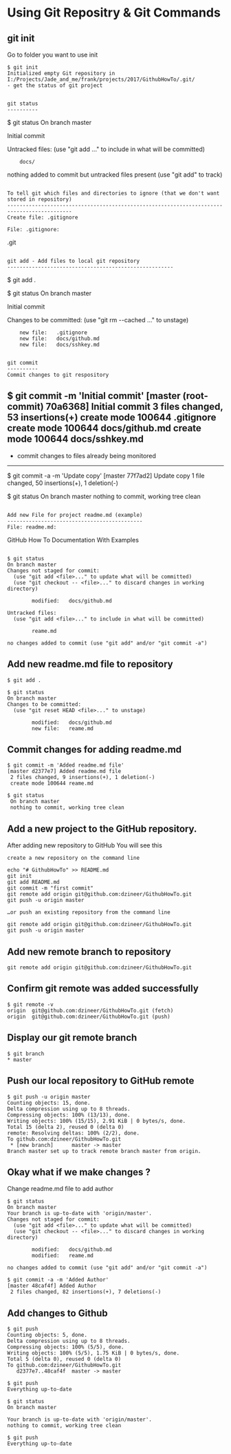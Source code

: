 Using Git Repositry & Git Commands
==================================

git init
--------
Go to folder you want to use init

```
$ git init
Initialized empty Git repository in I:/Projects/Jade_and_me/frank/projects/2017/GithubHowTo/.git/
- get the status of git project
```

```

git status
----------

```
$ git status
On branch master

Initial commit

Untracked files:
  (use "git add <file>..." to include in what will be committed)

        docs/

nothing added to commit but untracked files present (use "git add" to track)
```

To tell git which files and directories to ignore (that we don't want stored in repository)
-------------------------------------------------------------------------------------------
Create file: .gitignore

File: .gitignore:

```
.git
```

git add - Add files to local git repository
------------------------------------------------------
```
$ git add .

$ git status
On branch master

Initial commit

Changes to be committed:
  (use "git rm --cached <file>..." to unstage)

        new file:   .gitignore
        new file:   docs/github.md
        new file:   docs/sshkey.md
```

git commit
----------
Commit changes to git respository

```
$ git commit -m 'Initial commit'
[master (root-commit) 70a6368] Initial commit
 3 files changed, 53 insertions(+)
 create mode 100644 .gitignore
 create mode 100644 docs/github.md
 create mode 100644 docs/sshkey.md       
------------------------------------------------------
- commit changes to files already being monitored
------------------------------------------------------
$ git commit -a -m 'Update copy'
[master 77f7ad2] Update copy
 1 file changed, 50 insertions(+), 1 deletion(-)

$ git status
 On branch master
 nothing to commit, working tree clean
 ```
 
Add new File for project readme.md (example)
--------------------------------------------
File: readme.md:

```
GitHub How To Documentation With Examples
```

$ git status
On branch master
Changes not staged for commit:
  (use "git add <file>..." to update what will be committed)
  (use "git checkout -- <file>..." to discard changes in working directory)

        modified:   docs/github.md

Untracked files:
  (use "git add <file>..." to include in what will be committed)

        reame.md

no changes added to commit (use "git add" and/or "git commit -a")
```


Add new readme.md file to repository
------------------------------------------------------
```
$ git add .

$ git status
On branch master
Changes to be committed:
  (use "git reset HEAD <file>..." to unstage)

        modified:   docs/github.md
        new file:   reame.md
```

Commit changes for adding readme.md
-----------------------------------

```
$ git commit -m 'Added readme.md file'
[master d2377e7] Added readme.md file
 2 files changed, 9 insertions(+), 1 deletion(-)
 create mode 100644 reame.md

$ git status
 On branch master
 nothing to commit, working tree clean
``` 

Add a new project to the GitHub repository.
-------------------------------------------
After adding new repository to GitHub You will see this

```
create a new repository on the command line

echo "# GithubHowTo" >> README.md
git init
git add README.md
git commit -m "first commit"
git remote add origin git@github.com:dzineer/GithubHowTo.git
git push -u origin master

…or push an existing repository from the command line

git remote add origin git@github.com:dzineer/GithubHowTo.git
git push -u origin master
```

Add new remote branch to repository
-----------------------------------

```
git remote add origin git@github.com:dzineer/GithubHowTo.git
```

Confirm git remote was added successfully
-----------------------------------------

```
$ git remote -v
origin  git@github.com:dzineer/GithubHowTo.git (fetch)
origin  git@github.com:dzineer/GithubHowTo.git (push)
```


Display our git remote branch
-----------------------------

```
$ git branch
* master
```

Push our local repository to GitHub remote
------------------------------------------

```
$ git push -u origin master
Counting objects: 15, done.
Delta compression using up to 8 threads.
Compressing objects: 100% (13/13), done.
Writing objects: 100% (15/15), 2.91 KiB | 0 bytes/s, done.
Total 15 (delta 2), reused 0 (delta 0)
remote: Resolving deltas: 100% (2/2), done.
To github.com:dzineer/GithubHowTo.git
 * [new branch]      master -> master
Branch master set up to track remote branch master from origin.
```

Okay what if we make changes ?
------------------------------
Change readme.md file to add author

```
$ git status
On branch master
Your branch is up-to-date with 'origin/master'.
Changes not staged for commit:
  (use "git add <file>..." to update what will be committed)
  (use "git checkout -- <file>..." to discard changes in working directory)

        modified:   docs/github.md
        modified:   reame.md

no changes added to commit (use "git add" and/or "git commit -a")

$ git commit -a -m 'Added Author'
[master 48caf4f] Added Author
 2 files changed, 82 insertions(+), 7 deletions(-)
```

Add changes to Github
---------------------

```
$ git push
Counting objects: 5, done.
Delta compression using up to 8 threads.
Compressing objects: 100% (5/5), done.
Writing objects: 100% (5/5), 1.75 KiB | 0 bytes/s, done.
Total 5 (delta 0), reused 0 (delta 0)
To github.com:dzineer/GithubHowTo.git
   d2377e7..48caf4f  master -> master

$ git push
Everything up-to-date

$ git status
On branch master

Your branch is up-to-date with 'origin/master'.
nothing to commit, working tree clean

$ git push
Everything up-to-date

```
